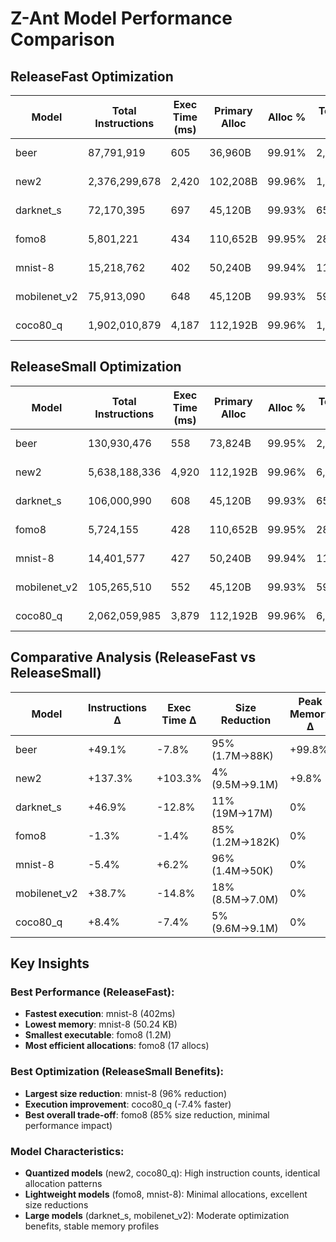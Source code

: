 # Z-Ant Model Performance Comparison

## ReleaseFast Optimization

| Model | Total Instructions | Exec Time (ms) | Primary Alloc | Alloc % | Total Heap Usage | Memory Leaks | Executable Size | Peak Memory | Allocations | time dyn us | time static us |
|-------|-------------------|----------------|---------------|---------|------------------|--------------|-----------------|-------------|-------------|-------------|-------------|
| beer | 87,791,919 | 605 | 36,960B | 99.91% | 2,494,460B | 1,728B | 1.7M | 36.96 KB | 163 | fail | fail |
| new2 | 2,376,299,678 | 2,420 | 102,208B | 99.96% | 1,554,336B | 320B | 9.5M | 102.2 KB | 33,353 | 11,363,927 | 10,286,534 |
| darknet_s | 72,170,395 | 697 | 45,120B | 99.93% | 650,352B | 16B | 19M | 45.12 KB | 259 | NA | NA |
| fomo8 | 5,801,221 | 434 | 110,652B | 99.95% | 286,025B | 24B | 1.2M | 110.7 KB | 17 | fail | fail |
| mnist-8 | 15,218,762 | 402 | 50,240B | 99.94% | 113,744B | 40B | 1.4M | 50.24 KB | 1,877 | 189,293 | 169,364 |
| mobilenet_v2 | 75,913,090 | 648 | 45,120B | 99.93% | 592,080B | 16B | 8.5M | 45.12 KB | 135 | 143,507 | 128,446 |
| coco80_q | 1,902,010,879 | 4,187 | 112,192B | 99.96% | 1,554,336B | 320B | 9.6M | 112.2 KB | 33,353 | 12,049,579 | tbd |


## ReleaseSmall Optimization

| Model | Total Instructions | Exec Time (ms) | Primary Alloc | Alloc % | Total Heap Usage | Memory Leaks | Executable Size | Peak Memory | Allocations | time dyn us | time static us |
|-------|-------------------|----------------|---------------|---------|------------------|--------------|-----------------|-------------|-------------|-------------|-------------|
| beer | 130,930,476 | 558 | 73,824B | 99.95% | 2,494,492B | 1,728B | 88K | 73.82 KB | 164 | fail | fail |
| new2 | 5,638,188,336 | 4,920 | 112,192B | 99.96% | 6,199,296B | 320B | 9.1M | 112.2 KB | 323,660 | 1,563,288 | 1,400,959 |
| darknet_s | 106,000,990 | 608 | 45,120B | 99.93% | 650,416B | 16B | 17M | 45.12 KB | 267 | NA | NA |
| fomo8 | 5,724,155 | 428 | 110,652B | 99.95% | 286,025B | 24B | 182K | 110.7 KB | 17 | fail | fail |
| mnist-8 | 14,401,577 | 427 | 50,240B | 99.94% | 113,744B | 40B | 50K | 50.24 KB | 1,877 | 143,507 | 128,454 |
| mobilenet_v2 | 105,265,510 | 552 | 45,120B | 99.93% | 592,080B | 16B | 7.0M | 45.12 KB | 135 | 1,614,847 | 1,445,338 |
| coco80_q | 2,062,059,985 | 3,879 | 112,192B | 99.96% | 6,199,296B | 320B | 9.1M | 112.2 KB | 323,660 | tbd | tbd |


## Comparative Analysis (ReleaseFast vs ReleaseSmall)

| Model | Instructions Δ | Exec Time Δ | Size Reduction | Peak Memory Δ | Allocations Δ | time dyn us | time static us |
|-------|----------------|-------------|----------------|---------------|---------------|------------|------------|
| beer | +49.1% | -7.8% | 95% (1.7M→88K) | +99.8% | +0.6% | fail→fail | fail→fail |
| new2 | +137.3% | +103.3% | 4% (9.5M→9.1M) | +9.8% | +870.0% | -86.2% (11.4s→1.6s) | -86.4% (10.3s→1.4s) |
| darknet_s | +46.9% | -12.8% | 11% (19M→17M) | 0% | +3.1% | NA | NA |
| fomo8 | -1.3% | -1.4% | 85% (1.2M→182K) | 0% | 0% | fail→fail | fail→fail |
| mnist-8 | -5.4% | +6.2% | 96% (1.4M→50K) | 0% | 0% | -24.2% (189ms→144ms) | -24.1% (169ms→128ms) |
| mobilenet_v2 | +38.7% | -14.8% | 18% (8.5M→7.0M) | 0% | 0% | +1025% (144ms→1.6s) | +1025% (128ms→1.4s) |
| coco80_q | +8.4% | -7.4% | 5% (9.6M→9.1M) | 0% | +870.0% | tbd | tbd |

## Key Insights

### Best Performance (ReleaseFast):
- **Fastest execution**: mnist-8 (402ms)
- **Lowest memory**: mnist-8 (50.24 KB)
- **Smallest executable**: fomo8 (1.2M)
- **Most efficient allocations**: fomo8 (17 allocs)

### Best Optimization (ReleaseSmall Benefits):
- **Largest size reduction**: mnist-8 (96% reduction)
- **Execution improvement**: coco80_q (-7.4% faster)
- **Best overall trade-off**: fomo8 (85% size reduction, minimal performance impact)

### Model Characteristics:
- **Quantized models** (new2, coco80_q): High instruction counts, identical allocation patterns
- **Lightweight models** (fomo8, mnist-8): Minimal allocations, excellent size reductions
- **Large models** (darknet_s, mobilenet_v2): Moderate optimization benefits, stable memory profiles

